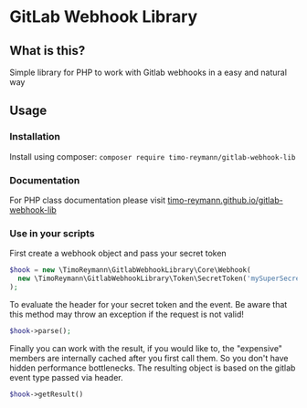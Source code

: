 GitLab Webhook Library
===

## What is this?
Simple library for PHP to work with Gitlab webhooks in a easy and natural way

## Usage
### Installation

Install using composer: ``composer require timo-reymann/gitlab-webhook-lib``

### Documentation
For PHP class documentation please visit [timo-reymann.github.io/gitlab-webhook-lib](https://timo-reymann.github.io/gitlab-webhook-lib/TimoReymann/GitlabWebhookLibrary.html)

### Use in your scripts

First create a webhook object and pass your secret token

```php
$hook = new \TimoReymann\GitlabWebhookLibrary\Core\Webhook(
  new \TimoReymann\GitlabWebhookLibrary\Token\SecretToken('mySuperSecretToken')
);

```

To evaluate the header for your secret token and the event. Be aware that this method may throw 
an exception if the request is not valid!

```php
$hook->parse();
```

Finally you can work with the result, if you would like to, the "expensive" members are internally
cached after you first call them. So you don't have hidden performance bottlenecks. The resulting object
is based on the gitlab event type passed via header.

```php 
$hook->getResult()
```